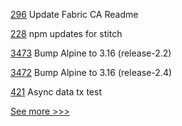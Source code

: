 
[296](https://github.com/hyperledger/fabric-ca/pull/296) Update Fabric CA Readme

[228](https://github.com/hyperledger-labs/fabric-operations-console/pull/228) npm updates for stitch

[3473](https://github.com/hyperledger/fabric/pull/3473) Bump Alpine to 3.16 (release-2.2)

[3472](https://github.com/hyperledger/fabric/pull/3472) Bump Alpine to 3.16 (release-2.4)

[421](https://github.com/hyperledger-labs/orion-server/pull/421) Async data tx test


[See more >>>](https://start-here.hyperledger.org/pull-requests)
